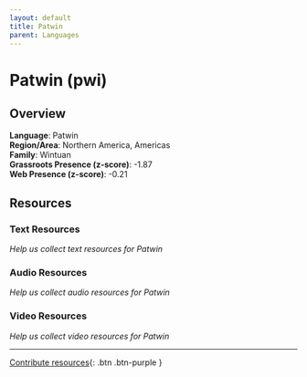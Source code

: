 ```yaml
---
layout: default
title: Patwin
parent: Languages
---
```


# Patwin (pwi)

## Overview

**Language**: Patwin  
**Region/Area**: Northern America, Americas  
**Family**: Wintuan  
**Grassroots Presence (z-score)**: -1.87  
**Web Presence (z-score)**: -0.21  

## Resources

### Text Resources
*Help us collect text resources for Patwin*

### Audio Resources
*Help us collect audio resources for Patwin*

### Video Resources
*Help us collect video resources for Patwin*

---

[Contribute resources](https://forms.office.com/e/1SfLJx3u1r){: .btn .btn-purple }
